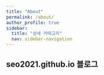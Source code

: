 ```yaml
---
title: "About"
permalink: /about/
author_profile: true
sidebar:
  title: "상세 카테고리"
  nav: sidebar-navigation
---
```


## seo2021.github.io 블로그
